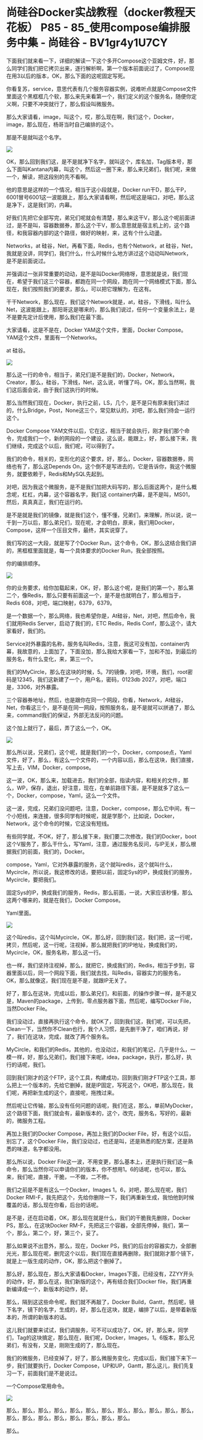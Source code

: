 # 尚硅谷Docker实战教程（docker教程天花板） P85 - 85_使用compose编排服务中集 - 尚硅谷 - BV1gr4y1U7CY

下面我们就来看一下，详细的解读一下这个多开Compose这个亚姆文件，好，那么同学们我们把它拷贝出来，逐行解析啊，第一个版本前面说过了，Compose现在用3以后的版本，OK，那么下面的这呢固定写死。

你看复苏，service，意思代表有几个服务容器实例，说难听点就是Compose文件里面这个黑框框几个软，那么来先来看第一个，我们定义的这个服务名，随便你定义啊，只要不冲突就行了，那么假设叫微服务。

那么大家请看，image，叫这个，哎，那么现在啊，我们这个，Docker，image，那么现在，杨哥当时自己编排的这个。

那是不是就叫这个名字。

![](img/c87134e4757faa527e1b46e84fce0688_1.png)

OK，那么回到我们这，是不是就净下名字，就叫这个，库名加，Tag版本号，那么下面叫Kantana内幕，叫这个，然后这一圈下来，那么来兄弟们，我们呢，来做一个，解读，把这段别的先不看啊。

他的意思是这样的一个情况，相当于这小段就是，Docker run干D，那么干P，6001冒号6001这一波能跟上，那么大家请看啊，然后呢这是端口，对吧，那么这是净下，这是我们的，内幕。

好我们先把它全部写完，弟兄们呢就会有清楚，那么来这干V，那么这个呢前面讲过，是不是叫，容器数据券，那么这个干V，那么意思就是宿主机上的，这个路径，和我容器内部的这个路径，做好的映射，来，这有个什么动盪。

Networks，at 硅谷，Net，再看下面，Redis，也有个Network，at 硅谷，Net，我就是没讲，同学们，我们什么，什么时候什么地方讲过这个动动叫Network，是不是前面说过。

并强调过一张非常重要的动动，是不是叫Docker网络呀，意思就是说，我们现在，希望于我们这三个容器，都跑在同一个网段，跑在同一个网络模式下面，那么现在，我们按照我们的要求，那么，可以把它理解为，在这有。

干干Network，那么现在，我们这个Network就是，at，硅谷，下滑线，叫什么Net，这波能跟上，那阳哥这是哪来的，那么我们说过，任何一个变量余法上，是不是要先定计后使用，那么我们在最下面。

大家请看，这是不是在，Docker YAM这个文件，里面，Docker Compose。YAM这个文件，里面有一个Networks。

at 硅谷。

![](img/c87134e4757faa527e1b46e84fce0688_3.png)

那么这一行的命令，相当于，弟兄们是不是我们的，Docker，Network，Creator，那么，硅谷，下滑线，Net，这么说，听懂了吗，OK，那么当然啊，我们这后面会说，由于我们这执行的时候。

那么当然我们现在，Docker，执行之前，LS，几个，是不是只有原来我们讲过的，什么Bridge，Post，None这三个，常见默认的，对吧，那么我们待会一运行这个。

Docker Compose YAM文件以后，它在这，相当于就会执行，刚才我们那个命令，完成我们一个，新的网段的一个建设，这么说，能跟上，好，那么接下来，我们继续，完成这个以后，我们呢，可以得到了。

我们的命令，相关的，变形化的这个要求，好，那么，Docker，容器数据券，网络也有了，那么这Depends On，这个倒不是写进去的，它是告诉你，我这个微服务，就要依赖于，Redis和MySQL先起到。

对吧，因为我这个微服务，是不是我们加把大码写的，那么后面这两个，是什么概念呢，杠杠，内幕，这个容器名字，我们这 container内幕，是不是叫，MS01，然后，真真真正，我们在运行的。

是不是就是我们的镜像，就是我们这个，懂不懂，兄弟们，来理解，所以说，说一千到一万以后，那么弟兄们，现在呢，才会明白，原来，我们用Docker，Compose，这样一个压目文件，最终，其实说穿了。

我们写的这一大段，就是写了个Docker Run，这个命令，OK，那么这结合我们讲的，黑框框里面就是，每一个具体要求的Docker Run，我全部按照。

你的编排顺序。

![](img/c87134e4757faa527e1b46e84fce0688_5.png)

你的业务要求，给你加载起来，OK，好，那么这个呢，是我们的第一个，那么第二个，像Redis，那么只要有前面这一个，是不是也就明白了，那么相当于，Redis 608，对吧，端口映射，6379，6379。

是一个数据一个，那么网络，我也希望你是，At硅谷，Net，对吧，然后命令，我们就用Redis Server，启动了我们的，ETC Redis，Redis Conf，那么这个，请大家看好，我们的。

Service对外暴露的名称，服务名叫Redis，注意，我这可没有加，container内幕，我故意的，上面加了，下面没加，那么我给大家看一下，加和不加，到最后的服务名，有什么变化，来，第三一个。

我们的MyCircle，那么在这块的时候，5。7的镜像，对吧，环境，我们，root密码是12345，我们这新建了一个，用户名，密码，0123db 2027，对吧，端口是，3306，对外暴露。

三个容器券地址，然后，也是跟你在同一个网段，你看，Network，At硅谷，Net，你看这三个，是不是在同一网段，按照服务名，是不是就可以拼通了，那么来，command我们的保证，外部无法反问的问题。

这个加上就行了，最后，弄了这么一个，OK。

![](img/c87134e4757faa527e1b46e84fce0688_7.png)

那么所以说，兄弟们，这个呢，就是我们的一个，Docker，compose点，Yaml文件，好了，那么，有这么一个文件的，一个内容以后，那么在这块，我们直接，写上去，VIM，Docker，compose。

这一波，OK，那么来，加载进去，我们的全部，指读内容，和相关的文件，那么，WP，保存，退出，好注意，现在，在单前路径下面，是不是就多了这么一个，Docker，compose，Yaml，这么一个文件。

这一波，完成，兄弟们没问题吧，注意，Docker，compose，那么它中间，有一个小短线，来连接，很多同学有时候呢，就是学那个，比如说，Docker，Network，这个命令的时候，它这没有短线。

有些同学就，不OK，好了，那么接下来，我们要二次修改，我们的Docker，boot这个V服务了，那么干什么，写Yaml，注意，通过服务名反问，与IP无关，那么根据我们的前面，我们的，Docker。

compose，Yaml，它对外暴露的服务，这个就叫redis，这个就叫什么，Mycircle，所以说，我这修改的话，要把以前，固定Sys的IP，换成我们的服务，Mycircle，要把我们。

固定Sys的IP，换成我们的服务，Redis，那么前面，一说，大家应该秒懂，那么这两个哪来的，就是在我们，Docker Compose。

Yaml里面。

![](img/c87134e4757faa527e1b46e84fce0688_9.png)

这个叫redis，这个叫Mycircle，OK，那么好，回到我们这，我们把，这一行呢，拷贝，然后呢，这一行呢，注视掉，那么就把我们的IP地址，换成我们的，Mycircle，OK，服务名称，那么这一行。

也一样，我们坚持注视掉，那么，就把它，换成我们的，Redis，相当于步到，容器里面以后，同一个网段下面，我们就去找，叫Redis，容器实力的服务名，OK，那么就像这，我们现在是不是，就跟IP无关了。

好了，那么在这块，完成以后，那么弟兄们，和前面，的操作步骤一样，是不是又是，Maven的package，上传到，零点服务器下面，然后呢，编写Docker File，当然Docker File。

我们没动过，直接再执行这个命令，就OK了，回到我们这，我们呢，可以先把，Clean一下，当然你不Clean也行，我个人习惯，是先删干净了，咱们再说，好了，我们在这块，完成，就改了两个服务名。

MyCircle，和我们的Redis，其他的，也没动过，和我们的笔记，几乎是什么，一模一样，好，那么兄弟们，我们接下来呢，idea，package，执行，那么好，执行的话呢，我们。

回到我们刚才的这个FTP，这个工具，构建成功，回到我们刚才FTP这个工具，那么把上一个版本的，先给它删掉，就是IP固定，写死这个，OK吧，那么现在，我们呢，再把新生成的这个，直接呢，拖拽过来。

然后呢让它传输，那么没有任何问题的话呢，我们在这，那么，单前MyDocker，这个路径下面，我们就会有，最新版本的，这个，改完，服务名，写好的，最新的，微服务工程。

再加上我们的Docker Compose，再加上我们的Docker File，好，有这个以后，别忘了，这个Docker File，我们没动过，也还是叫，还是熟悉的配方案，还是熟悉的味道，名字都没用。

那么所以说，Docker File这一波，不用变更，那么基本上，还是执行我们这一条命令，那么当然你可以申请你们的版本，你不想用1。6的话呢，也可以，那么来，我们呢，直接，干脆，一不做，二不修。

我们之前是不是有这么一个Docker，Images 1。6，对吧，那么现在呢，我们Docker RMI-F，我先把这个，先给你删除一下，我们再重新生成，我怕他到时候覆盖的话，那么现在你看，后台的话呢。

是不是，还在启动着，OK，那么现在就是什么，我们的干脆我先删除，Docker PS，那么，在这块Docker RM-F，先把这三个容器，全部先停掉，我们，第一个，那么，第二个，好，第三个，妥了。

那么如果说不出意外，那么，现在，Docker PS，我们的后台的容器实力，全部删光光，那么现在呢，删完这个以后，我们现在直接再删除，我们就刚才那个镜下，就是上一版生成的动作，OK，那么把这个删掉了。

那么好，那么现在，那么大家请看Docker，Images下面，已经没有，ZZYY开头的动作，好，那么在这，我们新版的这个，再有结合我们Docker file，我们再重新编译成一个，新版本的动作，好。

那么，隔到这这些命令呢，我们就不再敲了，Docker Build，Gantt，然后呢，镜下名字，镜下的名字，生成的，好，那么在这块，就是，编排了以后，是带着新版本的，所谓的新版本的话。

这儿我们就要来试试，我们调服务，可不可以成功了，OK，好，那么来，同学们，Tag的这块搞定，那么现在，我们呢，Docker，Images，1。6版本，那么兄弟们，有没有，又是，刚刚生成的了，那么现在。

我们的微服务，已经变掉了，好了，那么微服务变化，完成以后，我们接下来下一步，我们就要执行，Docker Compose，UP和UP，Gantt，那么这儿，我们先复习一下，前面我们是不是说过。

一个Compose常用命令。

![](img/c87134e4757faa527e1b46e84fce0688_11.png)

那么，那么，那么，那么，那么，那么，那么，那么，那么，那么，那么，那么，那么，那么，那么，那么，那么，那么，那么，那么。

那么。